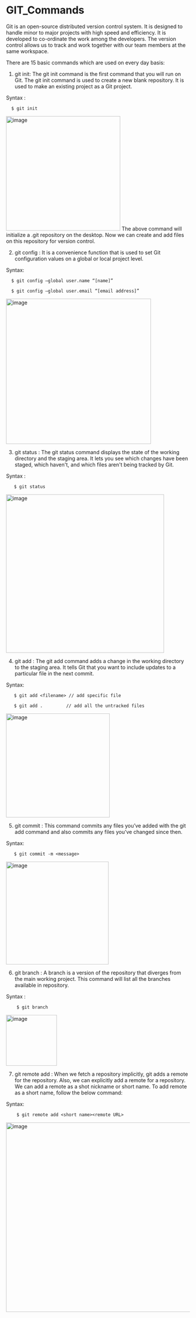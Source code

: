 # GIT_Commands

Git is an open-source distributed version control system. It is designed to handle minor to major projects with high speed and efficiency. It is developed to co-ordinate the work among the developers. The version control allows us to track and work together with our team members at the same workspace.

There are 15 basic commands which are used on every day basis:

1. git init: The git init command is the first command that you will run on Git. The git init command is used to create a new blank repository. It is used to make an existing project as a Git project.

Syntax : 

      $ git init 

  <img width="313" alt="image" src="https://user-images.githubusercontent.com/36369266/193397371-1a218cdc-c77f-417a-a9f6-c0cc1b4933ac.png">
The above command will initialize a .git repository on the desktop. Now we can create and add files on this repository for version control.


2. git config :  It is a convenience function that is used to set Git configuration values on a global or local project level.

Syntax: 
 
      $ git config –global user.name “[name]”

      $ git config –global user.email “[email address]”

<img width="397" alt="image" src="https://user-images.githubusercontent.com/36369266/193397490-95c3b4f8-2af5-4467-beb7-8260f4a2e16a.png">

3. git status : The git status command displays the state of the working directory and the staging area. It lets you see which changes have been staged, which haven't, and which files aren't being tracked by Git.

Syntax : 

       $ git status

<img width="433" alt="image" src="https://user-images.githubusercontent.com/36369266/193397810-3c448f6b-d163-4288-a279-59687f4a55f8.png">

4. git add : The git add command adds a change in the working directory to the staging area. It tells Git that you want to include updates to a particular file in the next commit.

Syntax: 
        
       $ git add <filename> // add specific file
  
       $ git add .         // add all the untracked files

<img width="284" alt="image" src="https://user-images.githubusercontent.com/36369266/193397792-4e60d3e8-37bd-4d52-97e1-02b1e6f409ba.png">

5. git commit : This command commits any files you’ve added with the git add command and also commits any files you’ve changed since then.
  
  Syntax: 
  
       $ git commit -m <message>
  
  <img width="281" alt="image" src="https://user-images.githubusercontent.com/36369266/193398070-bc88d7d1-2796-4c7b-8b80-7f65acab0754.png">

6. git branch : A branch is a version of the repository that diverges from the main working project. This command will list all the branches available in repository.
  
  Syntax : 
  
        $ git branch
  
  <img width="139" alt="image" src="https://user-images.githubusercontent.com/36369266/193398258-931eedbe-68e7-4439-9462-1666a981dd68.png">

 7. git remote add : When we fetch a repository implicitly, git adds a remote for the repository. Also, we can explicitly add a remote for a repository. We can add a remote as a shot nickname or short name. To add remote as a short name, follow the below command:

Syntax:

        $ git remote add <short name><remote URL>  
      
   <img width="518" alt="image" src="https://user-images.githubusercontent.com/36369266/193398389-12fb39ee-5c83-4ca2-99cc-9bc07814ee18.png">

  
  
  


